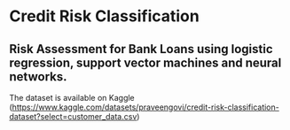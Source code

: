 # Credit Risk Classification
## Risk Assessment for Bank Loans using logistic regression, support vector machines and neural networks.
The dataset is available on Kaggle (https://www.kaggle.com/datasets/praveengovi/credit-risk-classification-dataset?select=customer_data.csv)
